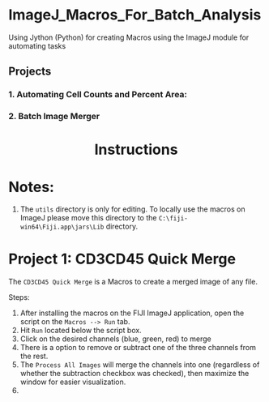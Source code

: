 # ImageJ_Macros_For_Batch_Analysis
Using Jython (Python) for creating Macros using the ImageJ module for automating tasks

## Projects

### 1. Automating Cell Counts and Percent Area:

### 2. Batch Image Merger


<h1 align='center'>Instructions</h1>

# Notes:
1. The `utils` directory is only for editing. To locally use the macros on ImageJ please move this directory to the `C:\fiji-win64\Fiji.app\jars\Lib` directory. 

# Project 1: CD3CD45 Quick Merge

The `CD3CD45 Quick Merge` is a Macros to create a merged image of any file.

 Steps:
 1. After installing the macros on the FIJI ImageJ application, open the script on the `Macros --> Run` tab. 
 2. Hit `Run` located below the script box. 
 3. Click on the desired channels (blue, green, red) to merge
 4. There is a option to remove or subtract one of the three channels from the rest. 
 5. The `Process All Images` will merge the channels into one (regardless of whether the subtraction checkbox was checked), then maximize the window for easier visualization. 
 6. 